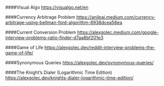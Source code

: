 ####Visual Algo
https://visualgo.net/en



####Currency Arbitrage Problem
https://anilpai.medium.com/currency-arbitrage-using-bellman-ford-algorithm-8938dcea56ea

####Current Conversion Problem
https://alexgolec.medium.com/google-interview-problems-ratio-finder-d7aa8bf201e3

####Game of Life
https://alexgolec.dev/reddit-interview-problems-the-game-of-life/

####Synonymous Queries
https://alexgolec.dev/synonymous-queries/

####The Knight’s Dialer (Logarithmic Time Edition)
https://alexgolec.dev/knights-dialer-logarithmic-time-edition/

